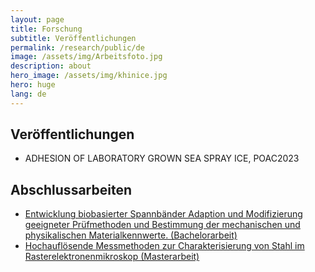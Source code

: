 ```yaml
---
layout: page
title: Forschung
subtitle: Veröffentlichungen
permalink: /research/public/de
image: /assets/img/Arbeitsfoto.jpg
description: about
hero_image: /assets/img/khinice.jpg
hero: huge
lang: de
---
```

## Veröffentlichungen
* ADHESION OF LABORATORY GROWN SEA SPRAY ICE, POAC2023


##  Abschlussarbeiten

* [Entwicklung biobasierter Spannbänder
Adaption und Modifizierung geeigneter Prüfmethoden und
Bestimmung der mechanischen und physikalischen
Materialkennwerte. (Bachelorarbeit)](/../../assets/publications/Bachelorarbeit_Paul_Ruebsamen_von_Doehren.pdf)
* [Hochauflösende Messmethoden zur
Charakterisierung von Stahl im
Rasterelektronenmikroskop (Masterarbeit)](/../../assets/publications/Masterarbeit_Paul_Ruebsamen_von_Doehren.pdf)


